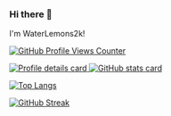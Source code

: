 ### Hi there 👋
I'm WaterLemons2k!

[![GitHub Profile Views Counter](https://komarev.com/ghpvc/?username=WaterLemons2k)](https://github.com/antonkomarev/github-profile-views-counter)

[![Profile details card](http://github-profile-summary-cards.vercel.app/api/cards/profile-details?username=Waterlemons2k)
![GitHub stats card](https://github-profile-summary-cards.vercel.app/api/cards/stats?username=waterlemons2k)
](https://github.com/vn7n24fzkq/github-profile-summary-cards)

[![Top Langs](https://github-readme-stats-git-masterrstaa-rickstaa.vercel.app/api/top-langs/?username=WaterLemons2k&layout=compact&langs_count=10)](https://github.com/anuraghazra/github-readme-stats)

[![GitHub Streak](https://streak-stats.demolab.com/?user=WaterLemons2k)](https://git.io/streak-stats)
